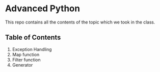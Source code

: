 # Advanced Python

This repo contains all the contents of the topic which we took in the class. 

## Table of Contents
1. Exception Handling
2. Map function
3. Filter function
4. Generator
